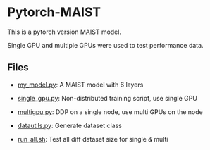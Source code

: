 # Pytorch-MAIST

This is a pytorch version MAIST model.

Single GPU and multiple GPUs were used to test performance data.

## Files

* [my_model.py](my_model.py): A MAIST model with 6 layers

* [single_gpu.py](single_gpu.py): Non-distributed training script, use single GPU

* [multigpu.py](multigpu.py): DDP on a single node, use multi GPUs on the node

* [datautils.py](datautils.py): Generate dataset class

* [run_all.sh](run_all.sh): Test all diff dataset size for single & multi





